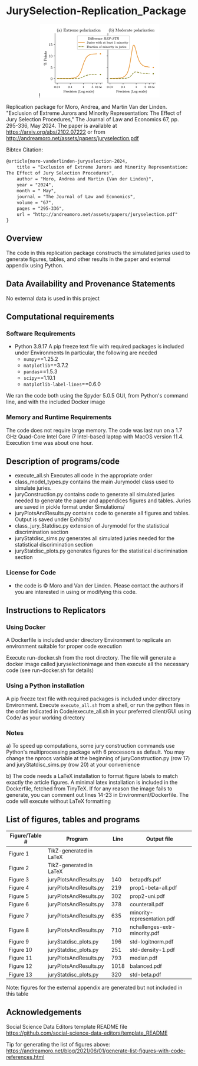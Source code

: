 # JurySelection-Replication_Package

<p align="center">
!<img alt='minorities in juries' src='https://raw.githubusercontent.com/andreamoro-git/andreamoro-git.github.io/3f2975ad2b7474a7f84d1205d23ea4845cc5be3c/assets/images/std-logitnorm.png' />
</p>

Replication package for Moro, Andrea, and Martin Van der Linden. "Exclusion of Extreme Jurors and Minority Representation: The Effect of Jury Selection Procedures," The Journal of Law and Economics 67, pp. 295-336, May 2024. The paper is available at https://arxiv.org/abs/2102.07222 or from http://andreamoro.net/assets/papers/juryselection.pdf

Bibtex Citation:

```
@article{moro-vanderlinden-juryselection-2024,
    title = "Exclusion of Extreme Jurors and Minority Representation: The Effect of Jury Selection Procedures",
    author = "Moro, Andrea and Martin {Van der Linden}",
    year = "2024",
    month = " May",
    journal = "The Journal of Law and Economics",
    volume = "67",
    pages = "295-336",
    url = "http://andreamoro.net/assets/papers/juryselection.pdf"
}
```


Overview
--------

The code in this replication package constructs the simulated juries used to generate figures, tables, and other results in the paper and external appendix using Python.

Data Availability and Provenance Statements
----------------------------

No external data is used in this project

Computational requirements
---------------------------

### Software Requirements

- Python 3.9.17
  A pip freeze text file with required packages is included under Environments
  In particular, the following are needed
  - `numpy`==1.25.2 
  - `matplotlib`==3.7.2 
  - `pandas`==1.5.3 
  - `scipy`==1.10.1 
  - `matplotlib-label-lines`==0.6.0 

We ran the code both using the Spyder 5.0.5 GUI, from Python's command line, and with the included Docker image

### Memory and Runtime Requirements

The code does not require large memory. The code was last run on a 1.7 GHz Quad-Core Intel Core i7 Intel-based laptop with MacOS version 11.4. Execution time was about one hour.

Description of programs/code
----------------------------

- execute_all.sh Executes all code in the appropriate order
- class_model_types.py contains the main Jurymodel class used to simulate juries.
- juryConstruction.py contains code to generate all simulated juries needed to generate the paper and appendices figures and tables. Juries are saved in pickle format under Simulations/
- juryPlotsAndResults.py contains code to generate all figures and tables. Output is saved under Exhibits/
- class_jury_Statdisc.py extension of Jurymodel for the statistical discrimination section
- juryStatdisc_sims.py
generates all simulated juries needed for the statistical discrimination section
- juryStatdisc_plots.py generates figures for the statistical discrimination section

### License for Code

- the code is © Moro and Van der Linden. Please contact the authors if you are interested in using or modifying this code.

Instructions to Replicators
---------------------------

### Using Docker

A Dockerfile is included under directory Environment to replicate an environment suitable for proper code execution

Execute run-docker.sh from the root directory. The file will generate a docker image called juryselectionimage and 
then execute all the necessary code (see run-docker.sh for details)

### Using a Python installation

A pip freeze text file with required packages is included under directory Environment. Execute ```execute_all.sh``` from a shell, or run the python files in the order indicated in Code/execute_all.sh in your preferred client/GUI using Code/ as your working directory

### Notes

a) To speed up computations, some jury construction commands use Python's multiprocessing package with 6 processors as default. You may change the nprocs variable at the beginning of juryConstruction.py (row 17) and juryStatdisc_sims.py (row 20) at your convenience

b) The code needs a LaTeX installation to format figure labels to match exactly the article figures. A minimal latex installation is included in the Dockerfile, fetched from TinyTeX. If for any reason the image fails to generate, you can comment out lines 14-23 in Environment/Dockerfile. The code will execute without LaTeX formatting

List of figures, tables and programs
---------------------------

| Figure/Table # | Program                  | Line | Output file
|----------------|--------------------------|-------------|-------------------------------|
| Figure 1       | TikZ-generated in LaTeX  |      |                                      |
| Figure 2       | TikZ-generated in LaTeX  |      |                                      |
| Figure 3       | juryPlotsAndResults.py   | 140  |  betapdfs.pdf                        |  
| Figure 4       | juryPlotsAndResults.py   | 219  |  prop1-beta-all.pdf                  | 
| Figure 5       | juryPlotsAndResults.py   | 302  |  prop2-uni.pdf                       | 
| Figure 6       | juryPlotsAndResults.py   | 378  |  counterall.pdf                      | 
| Figure 7       | juryPlotsAndResults.py   | 635  |  minority-representation.pdf         | 
| Figure 8       | juryPlotsAndResults.py   | 710  |  nchallenges-extr-minority.pdf       | 
| Figure 9       | juryStatdisc_plots.py    | 196  |  std-logitnorm.pdf                   | 
| Figure 10      | juryStatdisc_plots.py    | 251  |  std-density-1.pdf                   |
| Figure 11      | juryPlotsAndResults.py   | 793  |  median.pdf                          | 
| Figure 12      | juryPlotsAndResults.py   | 1018 |  balanced.pdf                        |
| Figure 13      | juryStatdisc_plots.py    | 320  |  std-beta.pdf                        | 

Note: figures for the external appendix are generated but not included in this table

## Acknowledgements
Social Science Data Editors template README file https://github.com/social-science-data-editors/template_README

Tip for generating the list of figures above: https://andreamoro.net/blog/2021/06/01/generate-list-figures-with-code-references.html
